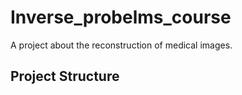 # Inverse_probelms_course
A project about the reconstruction of medical images.

## Project Structure

